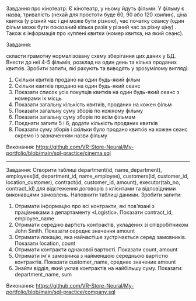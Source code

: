 Завдання про кінотеатр:
Є кінотеатр, у ньому йдуть фільми. У фільму є назва, тривалість (нехай для простоти буде 60, 90 або 120 хвилин), ціна квитка (у різний час і дні може бути різною), час початку сеансу (один фільм може бути показаний кілька разів у різний час за різну ціну) . Також є інформація про куплені квитки (номер квитка, на який сеанс).

Завдання:

скласти грамотну нормалізовану схему зберігання цих даних у БД. Внести до неї 4-5 фільмів, розклад на один день та кілька проданих квитків.
Зробити запити, які рахують та виводять у зрозумілому вигляді:

1) Скільки квитків продано на один будь-який фільм
2) Скільки квитків продано на один будь-який сеанс
3) Показати список усіх покупців квитків на один будь-який сеанс з номерами іх місць
4) Показати загальну кількість квитків, проданих на кожен фільм 
5) Показати загальну суму зборів по кожному фільму
6) Показати загальну суму зборів по всім фільмам
7) Поєднати запити 5 і 6, додати кількість проданих квитків
8) Показати суму зборів і скільки було продано квитків на кожен сеанс окремо із зазначенням назви фільму

Виконання: https://github.com/VR-Store-Neural/My-portfolio/blob/main/sql-practice/cinema.sql

--------------------------------------------------------------------------------

Завдання: Створити таблиці department(id, name_department), employees(id, department_id, name_employee), customers(id, customer_id, location_customer), contract(id, customer_id, amount), executor(tab_no, contract_id) для відстеження договорів з клієнтами та відповідними виконавцями замовлень. Наповнити таблиці даними. Зробити запити:

1) Отримати інформацію про всі контракти, які пов'язані з працівниками з департаменту «Logistic». Показати contract_id, employee_name
2) Отримати середню вартість контрактів, укладених зі співробітником John Smith. Показати середнє значення amount
3) Отримати локацію, яка найчастіше зустрічається серед замовників. Показати location, count
4) Отримати контракти однакової вартості. Показати count, amount
5) Отримати ім'я замовника з найменшою середньою вартістю контрактів. Показати customer_name, среднее значение amount
6) Знайти відділ, який уклав контрактів на найбільшу суму. Показати: department_name, sum

Виконання: https://github.com/VR-Store-Neural/My-portfolio/blob/main/sql-practice/company.sql
